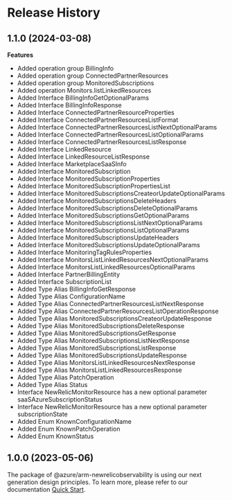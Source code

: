 # Release History
    
## 1.1.0 (2024-03-08)
    
**Features**

  - Added operation group BillingInfo
  - Added operation group ConnectedPartnerResources
  - Added operation group MonitoredSubscriptions
  - Added operation Monitors.listLinkedResources
  - Added Interface BillingInfoGetOptionalParams
  - Added Interface BillingInfoResponse
  - Added Interface ConnectedPartnerResourceProperties
  - Added Interface ConnectedPartnerResourcesListFormat
  - Added Interface ConnectedPartnerResourcesListNextOptionalParams
  - Added Interface ConnectedPartnerResourcesListOptionalParams
  - Added Interface ConnectedPartnerResourcesListResponse
  - Added Interface LinkedResource
  - Added Interface LinkedResourceListResponse
  - Added Interface MarketplaceSaaSInfo
  - Added Interface MonitoredSubscription
  - Added Interface MonitoredSubscriptionProperties
  - Added Interface MonitoredSubscriptionPropertiesList
  - Added Interface MonitoredSubscriptionsCreateorUpdateOptionalParams
  - Added Interface MonitoredSubscriptionsDeleteHeaders
  - Added Interface MonitoredSubscriptionsDeleteOptionalParams
  - Added Interface MonitoredSubscriptionsGetOptionalParams
  - Added Interface MonitoredSubscriptionsListNextOptionalParams
  - Added Interface MonitoredSubscriptionsListOptionalParams
  - Added Interface MonitoredSubscriptionsUpdateHeaders
  - Added Interface MonitoredSubscriptionsUpdateOptionalParams
  - Added Interface MonitoringTagRulesProperties
  - Added Interface MonitorsListLinkedResourcesNextOptionalParams
  - Added Interface MonitorsListLinkedResourcesOptionalParams
  - Added Interface PartnerBillingEntity
  - Added Interface SubscriptionList
  - Added Type Alias BillingInfoGetResponse
  - Added Type Alias ConfigurationName
  - Added Type Alias ConnectedPartnerResourcesListNextResponse
  - Added Type Alias ConnectedPartnerResourcesListOperationResponse
  - Added Type Alias MonitoredSubscriptionsCreateorUpdateResponse
  - Added Type Alias MonitoredSubscriptionsDeleteResponse
  - Added Type Alias MonitoredSubscriptionsGetResponse
  - Added Type Alias MonitoredSubscriptionsListNextResponse
  - Added Type Alias MonitoredSubscriptionsListResponse
  - Added Type Alias MonitoredSubscriptionsUpdateResponse
  - Added Type Alias MonitorsListLinkedResourcesNextResponse
  - Added Type Alias MonitorsListLinkedResourcesResponse
  - Added Type Alias PatchOperation
  - Added Type Alias Status
  - Interface NewRelicMonitorResource has a new optional parameter saaSAzureSubscriptionStatus
  - Interface NewRelicMonitorResource has a new optional parameter subscriptionState
  - Added Enum KnownConfigurationName
  - Added Enum KnownPatchOperation
  - Added Enum KnownStatus
    
    
## 1.0.0 (2023-05-06)

The package of @azure/arm-newrelicobservability is using our next generation design principles. To learn more, please refer to our documentation [Quick Start](https://aka.ms/azsdk/js/mgmt/quickstart ).
